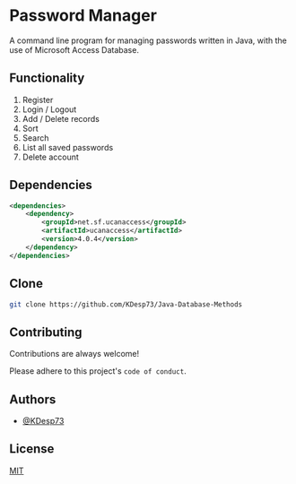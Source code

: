 
# Password Manager

A command line program for managing passwords written in Java, with the use of Microsoft Access Database.

## Functionality

1) Register
2) Login / Logout
3) Add / Delete records
4) Sort
5) Search
6) List all saved passwords
7) Delete account

## Dependencies

```xml
<dependencies>
    <dependency>
        <groupId>net.sf.ucanaccess</groupId>
        <artifactId>ucanaccess</artifactId>
        <version>4.0.4</version>
    </dependency>
</dependencies>
```

## Clone

```bash
git clone https://github.com/KDesp73/Java-Database-Methods
```

## Contributing

Contributions are always welcome!

Please adhere to this project's `code of conduct`.

## Authors

- [@KDesp73](https://www.github.com/KDesp73)


## License

[MIT](https://choosealicense.com/licenses/mit/)




